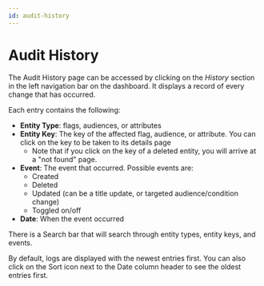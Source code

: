 ```yaml
---
id: audit-history
---
```


# Audit History

The Audit History page can be accessed by clicking on the _History_ section in the left navigation bar on the dashboard. It displays a record of every change that has occurred.

Each entry contains the following:

- **Entity Type**: flags, audiences, or attributes
- **Entity Key**: The key of the affected flag, audience, or attribute. You can click on the key to be taken to its details page
  - Note that if you click on the key of a deleted entity, you will arrive at a "not found" page.
- **Event**: The event that occurred. Possible events are:
  - Created
  - Deleted
  - Updated (can be a title update, or targeted audience/condition change)
  - Toggled on/off
- **Date**: When the event occurred

There is a Search bar that will search through entity types, entity keys, and events.

By default, logs are displayed with the newest entries first. You can also click on the Sort icon next to the Date column header to see the oldest entries first.
